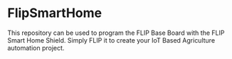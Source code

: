 # FlipSmartHome
This repository can be used to program the FLIP Base Board with the FLIP Smart Home Shield. Simply FLIP it to create your IoT Based Agriculture automation project.
